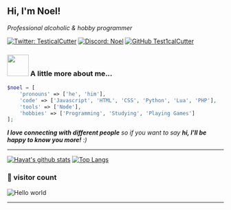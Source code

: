 <h2> Hi, I'm Noel!</h2>
<p><em>Professional alcoholic & hobby programmer</em></p>

[![Twitter: TesticalCutter](https://img.shields.io/twitter/follow/testicalcutter?style=social)](https://twitter.com/testicalcutter)
[![Discord: Noel](https://img.shields.io/badge/-Noel-blue?style=flat-square&logo=Discord&logoColor=white&link=https://discord.com/users/545015390020042752)](https://discord.com/users/545015390020042752)
[![GitHub Test1calCutter](https://img.shields.io/github/followers/Test1calCutter?label=follow&style=social)](https://github.com/Test1calCutter)


### <img src="https://media.giphy.com/media/VgCDAzcKvsR6OM0uWg/giphy.gif" width="50"> A little more about me...  

```php
$noel = [
    'pronouns' => ['he', 'him'],
    'code' => ['Javascript', 'HTML', 'CSS', 'Python', 'Lua', 'PHP'],
    'tools' => ['Node'],
    'hobbies' => ['Programming', 'Studying', 'Playing Games']
];
```

<em><b>I love connecting with different people</b> so if you want to say <b>hi, I'll be happy to know you more!</b> :)</em>

---



[![Hayat's github stats](https://github-readme-stats.vercel.app/api?username=test1calcutter&show_icons=true&title_color=2257EA&icon_color=2257EA&bg_color=f7f7f7&min_height=380px&max_height=380px)](https://github.com/anuraghazra/github-readme-stats)
[![Top Langs](https://github-readme-stats.vercel.app/api/top-langs/?username=test1calcutter&title_color=2257EA&bg_color=f7f7f7&min_height=380px&max_height=380px)](https://github.com/anuraghazra/github-readme-stats)

### 👀 visitor count

<img src="https://profile-counter.glitch.me/test1calcutter/count.svg" alt="Hello world" />

<hr />
